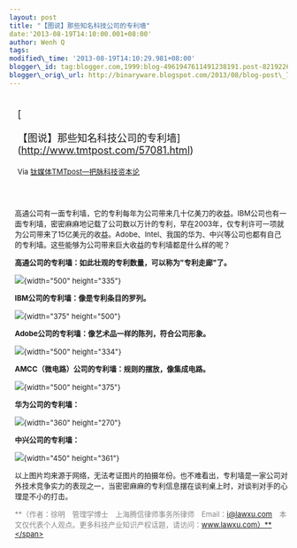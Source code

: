 ```yaml
--- 
layout: post 
title: "【图说】那些知名科技公司的专利墙" 
date:'2013-08-19T14:10:00.001+08:00' 
author: Wenh Q
tags:
modified\_time: '2013-08-19T14:10:29.981+08:00' 
blogger\_id: tag:blogger.com,1999:blog-4961947611491238191.post-821922621916346758
blogger\_orig\_url: http://binaryware.blogspot.com/2013/08/blog-post\_7867.html
---
```

<div style="margin: 10px; padding: 5px;">

<div style="font-size: 18px;">

[

【图说】那些知名科技公司的专利墙](http://www.tmtpost.com/57081.html)

</div>

<div style="font-size: 13px;">

Via [钛媒体TMTpost—把脉科技资本论](http://www.tmtpost.com/)

</div>

</div>

<div style="font-size: 13px; padding: 15px 0 10px 10px;">

高通公司有一面专利墙，它的专利每年为公司带来几十亿美刀的收益。IBM公司也有一面专利墙，密密麻麻地记载了公司数以万计的专利，早在2003年，仅专利许可一项就为公司带来了15亿美元的收益。Adobe、Intel、我国的华为、中兴等公司也都有自己的专利墙。这些能够为公司带来巨大收益的专利墙都是什么样的呢？

**高通公司的专利墙：如此壮观的专利数量，可以称为"专利走廊"了。**

![](http://www.tmtpost.com/wp-content/uploads/2013/08/137670341949.jpg){width="500"
height="335"}

**IBM公司的专利墙：像是专利条目的罗列。**

![](http://www.tmtpost.com/wp-content/uploads/2013/08/13767034353.jpg){width="375"
height="500"}

**Adobe公司的专利墙：像艺术品一样的陈列，符合公司形象。**

![](http://www.tmtpost.com/wp-content/uploads/2013/08/137670344945.jpg){width="500"
height="334"}

**AMCC（微电路）公司的专利墙：规则的摆放，像集成电路。**

![](http://www.tmtpost.com/wp-content/uploads/2013/08/137670345918.jpg){width="500"
height="375"}

**华为公司的专利墙：**

![](http://www.tmtpost.com/wp-content/uploads/2013/08/137670348982.jpg){width="360"
height="270"}

**中兴公司的专利墙：**

![](http://www.tmtpost.com/wp-content/uploads/2013/08/137670347236.jpg){width="450"
height="361"}

以上图片均来源于网络，无法考证图片的拍摄年份。也不难看出，专利墙是一家公司对外技术竞争实力的表现之一，当密密麻麻的专利信息摆在谈判桌上时，对谈判对手的心理是不小的打击。

<span
style="color: #888888;">**（作者：徐明　管理学博士　上海腾信律师事务所律师　Email：i@lawxu.com　本文仅代表个人观点。更多科技产业知识产权话题，请访问：www.lawxu.com）**</span>

</div>

